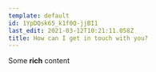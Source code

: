 ```yaml
---
template: default
id: 1YpDQsk65_k1f0Q-jjBI1
last_edit: 2021-03-12T10:21:11.058Z
title: How can I get in touch with you?
---
```


Some **rich** content
